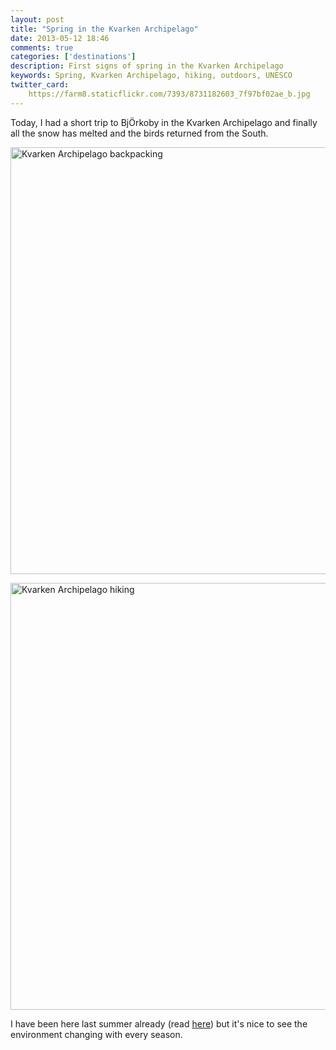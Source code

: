 ```yaml
---
layout: post
title: "Spring in the Kvarken Archipelago"
date: 2013-05-12 18:46
comments: true
categories: ['destinations']
description: First signs of spring in the Kvarken Archipelago
keywords: Spring, Kvarken Archipelago, hiking, outdoors, UNESCO
twitter_card:
    https://farm8.staticflickr.com/7393/8731182603_7f97bf02ae_b.jpg
---
```

Today, I had a short trip to Bj&#214;rkoby in the Kvarken Archipelago and finally all the snow has melted and the birds returned from the South.

<a href="https://www.flickr.com/photos/90204224@N07/8731182603"><img src="https://farm8.staticflickr.com/7393/8731182603_7f97bf02ae_b.jpg" width="1024" height="683" alt="Kvarken Archipelago backpacking"></a><!--more-->

<a href="https://www.flickr.com/photos/90204224@N07/8732309954"><img src="https://farm8.staticflickr.com/7281/8732309954_0fe3d56e00_b.jpg" width="1024" height="683" alt="Kvarken Archipelago hiking"></a>

I have been here last summer already (read <a href="http://hikeventures.com/hiking-and-cycling-at-the-kvarken-archipelago/" target="_self">here</a>) but it's nice to see the environment changing with every season.
